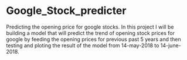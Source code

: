 # Google_Stock_predicter
Predicting the opening price for google stocks.
In this project I will be building a model that will predict the trend of opening stock prices for google by feeding the opening prices for previous past 5 years and then testing and ploting the result of the model from 14-may-2018 to 14-june-2018.

